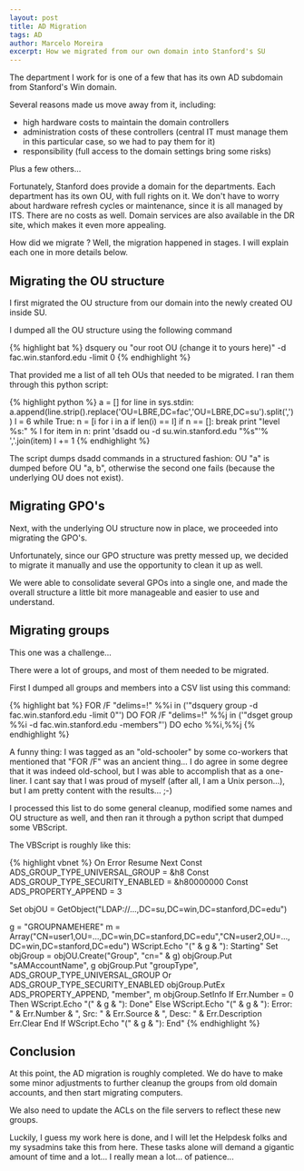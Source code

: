 ```yaml
---
layout: post
title: AD Migration
tags: AD
author: Marcelo Moreira
excerpt: How we migrated from our own domain into Stanford's SU
---
```

The department I work for is one of a few that has its own AD subdomain from Stanford's Win domain.

Several reasons made us move away from it, including:

 * high hardware costs to maintain the domain controllers
 * administration costs of these controllers (central IT must manage them in this particular case, so we had to pay them for it)
 * responsibility (full access to the domain settings bring some risks)

Plus a few others...

Fortunately, Stanford does provide a domain for the departments. Each department has its own OU, with full rights on it. We don't have to worry about hardware refresh cycles or maintenance, since it is all managed by ITS. There are no costs as well. Domain services are also available in the DR site, which makes it even more appealing.

How did we migrate ? Well, the migration happened in stages. I will explain each one in more details below.

## Migrating the OU structure

I first migrated the OU structure from our domain into the newly created OU inside SU.

I dumped all the OU structure using the following command

{% highlight bat %}
dsquery ou "our root OU (change it to yours here)" -d fac.win.stanford.edu -limit 0
{% endhighlight %}

That provided me a list of all teh OUs that needed to be migrated. I ran them through this python script:

{% highlight python %}
a = []
for line in sys.stdin:
  a.append(line.strip().replace('OU=LBRE,DC=fac','OU=LBRE,DC=su').split(',')) 
  l = 6
  while True:
    n = [i for i in a if len(i) == l]
    if n == []:
      break
    print "level %s:" % l
    for item in n:
      print 'dsadd ou -d su.win.stanford.edu "%s"'% ','.join(item)
    l += 1
{% endhighlight %}

The script dumps dsadd commands in a structured fashion: OU "a" is dumped before OU "a, b", otherwise the second one fails (because the underlying OU does not exist).

## Migrating GPO's

Next, with the underlying OU structure now in place, we proceeded into migrating the GPO's.

Unfortunately, since our GPO structure was pretty messed up, we decided to migrate it manually and use the opportunity to clean it up as well.

We were able to consolidate several GPOs into a single one, and made the overall structure a little bit more manageable and easier to use and understand.

## Migrating groups

This one was a challenge...

There were a lot of groups, and most of them needed to be migrated.

First I dumped all groups and members into a CSV list using this command:

{% highlight bat %}
FOR /F "delims=!" %%i in ('"dsquery group -d fac.win.stanford.edu -limit 0"') DO FOR /F "delims=!" %%j in ('"dsget group %%i -d fac.win.stanford.edu -members"') DO echo %%i,%%j
{% endhighlight %}

A funny thing: I was tagged as an "old-schooler" by some co-workers that mentioned that "FOR /F" was an ancient thing... I do agree in some degree that it was indeed old-school, but I was able to accomplish that as a one-liner. I cant say that I was proud of myself (after all, I am a Unix person...), but I am pretty content with the results... ;-)

I processed this list to do some general cleanup, modified some names and OU structure as well, and then ran it through a python script that dumped some VBScript.

The VBScript is roughly like this:

{% highlight vbnet %}
On Error Resume Next
Const ADS_GROUP_TYPE_UNIVERSAL_GROUP = &h8
Const ADS_GROUP_TYPE_SECURITY_ENABLED = &h80000000
Const ADS_PROPERTY_APPEND = 3 

Set objOU = GetObject("LDAP://...,DC=su,DC=win,DC=stanford,DC=edu")

g = "GROUPNAMEHERE"
m = Array("CN=user1,OU=...,DC=win,DC=stanford,DC=edu","CN=user2,OU=...,DC=win,DC=stanford,DC=edu")
WScript.Echo "(" & g & "): Starting"
Set objGroup = objOU.Create("Group", "cn=" & g)
objGroup.Put "sAMAccountName", g
objGroup.Put "groupType", ADS_GROUP_TYPE_UNIVERSAL_GROUP Or ADS_GROUP_TYPE_SECURITY_ENABLED
objGroup.PutEx ADS_PROPERTY_APPEND, "member", m
objGroup.SetInfo
If Err.Number = 0 Then
    WScript.Echo "(" & g & "): Done"
Else
    WScript.Echo "(" & g & "): Error: " & Err.Number & ", Src: " & Err.Source & ", Desc: " & Err.Description
    Err.Clear
End If
WScript.Echo "(" & g & "): End"
{% endhighlight %}

## Conclusion

At this point, the AD migration is roughly completed. We do have to make some minor adjustments to further cleanup the groups from old domain accounts, and then start migrating computers.

We also need to update the ACLs on the file servers to reflect these new groups.

Luckily, I guess my work here is done, and I will let the Helpdesk folks and my sysadmins take this from here. These tasks alone will demand a gigantic amount of time and a lot... I really mean a lot... of patience...
